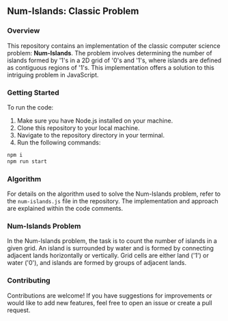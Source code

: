 ## Num-Islands: Classic Problem

### Overview

This repository contains an implementation of the classic computer science problem: **Num-Islands**. The problem involves determining the number of islands formed by '1's in a 2D grid of '0's and '1's, where islands are defined as contiguous regions of '1's. This implementation offers a solution to this intriguing problem in JavaScript.

### Getting Started

To run the code:

1. Make sure you have Node.js installed on your machine.
2. Clone this repository to your local machine.
3. Navigate to the repository directory in your terminal.
4. Run the following commands:

```bash
npm i
npm run start
```
### Algorithm

For details on the algorithm used to solve the Num-Islands problem, refer to the `num-islands.js` file in the repository. The implementation and approach are explained within the code comments.

### Num-Islands Problem

In the Num-Islands problem, the task is to count the number of islands in a given grid. An island is surrounded by water and is formed by connecting adjacent lands horizontally or vertically. Grid cells are either land ('1') or water ('0'), and islands are formed by groups of adjacent lands.

### Contributing

Contributions are welcome! If you have suggestions for improvements or would like to add new features, feel free to open an issue or create a pull request.




